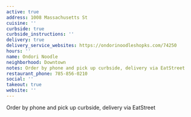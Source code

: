 ```yaml
---
active: true
address: 1008 Massachusetts St
cuisine: ''
curbside: true
curbside_instructions: ''
delivery: true
delivery_service_websites: https://ondorinoodleshopks.com/74250
hours: ''
name: Ondori Noodle
neighborhood: Downtown
notes: Order by phone and pick up curbside, delivery via EatStreet
restaurant_phone: 785-856-0210
social: ''
takeout: true
website: ''
---
```


Order by phone and pick up curbside, delivery via EatStreet